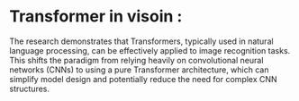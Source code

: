 # Transformer in visoin :
   The research demonstrates that Transformers, typically used in natural language processing, can be effectively applied to image recognition tasks. 
   This shifts the paradigm from relying heavily on convolutional neural networks (CNNs) to using a pure Transformer architecture, which can simplify 
   model design and potentially reduce the need for complex CNN structures.
# 
